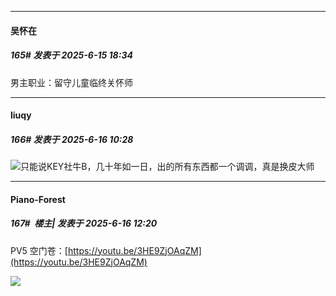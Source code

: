 ﻿
*****

####  吴怀在  
##### 165#       发表于 2025-6-15 18:34

男主职业：留守儿童临终关怀师


*****

####  liuqy  
##### 166#       发表于 2025-6-16 10:28

<img src="https://static.stage1st.com/image/smiley/face2017/001.png" referrerpolicy="no-referrer">只能说KEY社牛B，几十年如一日，出的所有东西都一个调调，真是换皮大师


*****

####  Piano-Forest  
##### 167#         楼主| 发表于 2025-6-16 12:20

PV5 空门苍：[https://youtu.be/3HE9ZjOAqZM](https://youtu.be/3HE9ZjOAqZM)

<img src="https://p.sda1.dev/24/d0c9de382d390fd676eae433eecac920/20250616_121710.jpg" referrerpolicy="no-referrer">

